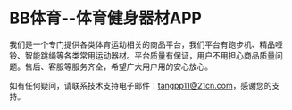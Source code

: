 # BB体育--体育健身器材APP

我们是一个专门提供各类体育运动相关的商品平台，我们平台有跑步机、精品哑铃、智能跳绳等各类常用运动器材。平台质量有保证，用户不用担心商品质量问题。售后、客服等服务齐全，希望广大用户用的安心放心。

如有任何疑问，请联系技术支持电子邮件：tangpp11@21cn.com，感谢您的支持。


